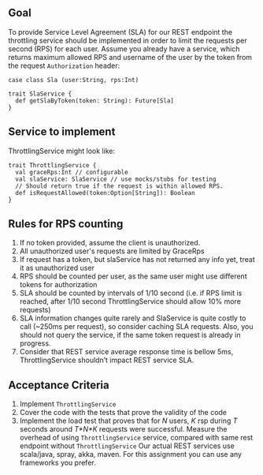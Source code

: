Goal
----
To provide Service Level Agreement (SLA) for our REST endpoint the
throttling service should be implemented in order to limit the requests per
second (RPS) for each user.
Assume you already have a service, which returns maximum allowed
RPS and username of the user by the token from the request
`Authorization` header:

```
case class Sla (user:String, rps:Int)

trait SlaService {
  def getSlaByToken(token: String): Future[Sla]
}
```

Service to implement
---------
ThrottlingService might look like:
```
trait ThrottlingService {
  val graceRps:Int // configurable
  val slaService: SlaService // use mocks/stubs for testing
  // Should return true if the request is within allowed RPS.
  def isRequestAllowed(token:Option[String]): Boolean
}
```

Rules for RPS counting
-------
1. If no token provided, assume the client is unauthorized.
2. All unauthorized user's requests are limited by GraceRps
3. If request has a token, but slaService has not returned any info yet,
treat it as unauthorized user
4. RPS should be counted per user, as the same user might use
different tokens for authorization
5. SLA should be counted by intervals of 1/10 second (i.e. if RPS
limit is reached, after 1/10 second ThrottlingService should allow
10% more requests)
6. SLA information changes quite rarely and SlaService is quite
costly to call (~250ms per request), so consider caching SLA
requests. Also, you should not query the service, if the same token
request is already in progress.
7. Consider that REST service average response time is bellow 5ms,
ThrottlingService shouldn’t impact REST service SLA.

Acceptance Criteria
-------
1. Implement `ThrottlingService`
2. Cover the code with the tests that prove the validity of the code
3. Implement the load test that proves that for *N* users, *K* rsp during *T*
seconds around *T\*N\*K* requests were successful. Measure the
overhead of using `ThrottlingService` service, compared with same
rest endpoint without `ThrottlingService`
Our actual REST services use scala/java, spray, akka, maven.
For this assignment you can use any frameworks you prefer.
